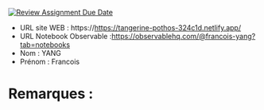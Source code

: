 [![Review Assignment Due Date](https://classroom.github.com/assets/deadline-readme-button-22041afd0340ce965d47ae6ef1cefeee28c7c493a6346c4f15d667ab976d596c.svg)](https://classroom.github.com/a/1RwtDiXe)
- URL site WEB : https://https://tangerine-pothos-324c1d.netlify.app/
- URL Notebook Observable :https://observablehq.com/@francois-yang?tab=notebooks
- Nom : YANG    
- Prénom : Francois

# Remarques :
